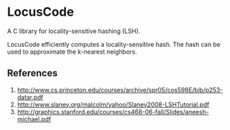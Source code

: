 ﻿LocusCode
=======================

A C library for locality-sensitive hashing (LSH).

LocusCode efficiently computes a locality-sensitive hash. The hash can be used
to approximate the k-nearest neighbors.

References
--------
1. http://www.cs.princeton.edu/courses/archive/spr05/cos598E/bib/p253-datar.pdf
1. http://www.slaney.org/malcolm/yahoo/Slaney2008-LSHTutorial.pdf
1. http://graphics.stanford.edu/courses/cs468-06-fall/Slides/aneesh-michael.pdf





